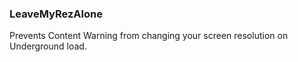 ### LeaveMyRezAlone
Prevents Content Warning from changing your screen resolution on Underground load.